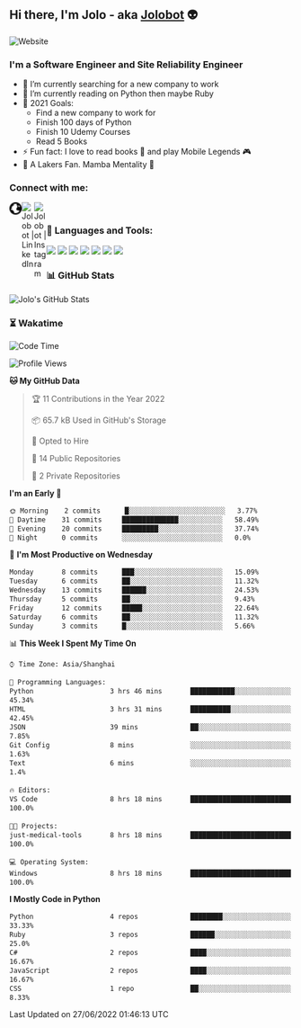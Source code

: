 ## Hi there, I'm Jolo - aka [Jolobot](https://www.jolobot.com) :alien:

![Website](https://img.shields.io/website?down_color=red&down_message=down&style=for-the-badge&up_color=green&up_message=up&url=https%3A%2F%2Fwww.jolobot.com%2F)

### I'm a Software Engineer and Site Reliability Engineer

- 🔭 I’m currently searching for a new company to work
- 🌱 I’m currently reading on Python then maybe Ruby
- 🥅 2021 Goals:
    - Find a new company to work for
    - Finish 100 days of Python
    - Finish 10 Udemy Courses
    - Read 5 Books
- ⚡ Fun fact: I love to read books :book: and play Mobile Legends :video_game:
- :basketball: A Lakers Fan. Mamba Mentality :snake:

### Connect with me:

[<img align="left" alt="jolobot.com" width="22px" src="https://raw.githubusercontent.com/iconic/open-iconic/master/svg/globe.svg" />](https://www.jolobot.com)
[<img align="left" alt="Jolobot | LinkedIn" width="22px" src="https://cdn.jsdelivr.net/npm/simple-icons@v3/icons/linkedin.svg" />](http://linkedin.com/in/jolovillanueva)
[<img align="left" alt="Jolobot | Instagram" width="22px" src="https://cdn.jsdelivr.net/npm/simple-icons@v3/icons/instagram.svg" />](https://www.instagram.com/jolovillanueva47)

<br />

### :wrench: Languages and Tools:

![](https://img.shields.io/badge/OS-Ubuntu-informational?style=flat&logo=ubuntu&logoColor=white&color=2bbc8a)
![](https://img.shields.io/badge/Editor-VS_Code-informational?style=flat&logo=visual-studio-code&logoColor=white&color=2bbc8a)
![](https://img.shields.io/badge/Code-Python-informational?style=flat&logo=python&logoColor=white&color=2bbc8a)
![](https://img.shields.io/badge/Shell-Bash-informational?style=flat&logo=gnu-bash&logoColor=white&color=2bbc8a)
![](https://img.shields.io/badge/Tools-Docker-informational?style=flat&logo=docker&logoColor=blue&color=2bbc8a)
![](https://img.shields.io/badge/Tools-Kubernetes-informational?style=flat&logo=kubernetes&logoColor=white&color=2bbc8a)
![](https://img.shields.io/badge/Cloud-AWS-informational?style=flat&logo=amazon-aws&logoColor=orange&color=2bbc8a)

### :bar_chart: GitHub Stats

<img align="center" src="https://github-readme-stats.vercel.app/api?username=jolovillanueva47&show_icons=true&theme=synthwave" alt="Jolo's GitHub Stats" />

### :hourglass_flowing_sand: Wakatime

<!--START_SECTION:waka-->
![Code Time](http://img.shields.io/badge/Code%20Time-0%20secs-blue)

![Profile Views](http://img.shields.io/badge/Profile%20Views-0-blue)

**🐱 My GitHub Data** 

> 🏆 11 Contributions in the Year 2022
 > 
> 📦 65.7 kB Used in GitHub's Storage 
 > 
> 💼 Opted to Hire
 > 
> 📜 14 Public Repositories 
 > 
> 🔑 2 Private Repositories  
 > 
**I'm an Early 🐤** 

```text
🌞 Morning    2 commits      █░░░░░░░░░░░░░░░░░░░░░░░░   3.77% 
🌆 Daytime    31 commits     ██████████████░░░░░░░░░░░   58.49% 
🌃 Evening    20 commits     █████████░░░░░░░░░░░░░░░░   37.74% 
🌙 Night      0 commits      ░░░░░░░░░░░░░░░░░░░░░░░░░   0.0%

```
📅 **I'm Most Productive on Wednesday** 

```text
Monday       8 commits      ███░░░░░░░░░░░░░░░░░░░░░░   15.09% 
Tuesday      6 commits      ██░░░░░░░░░░░░░░░░░░░░░░░   11.32% 
Wednesday    13 commits     ██████░░░░░░░░░░░░░░░░░░░   24.53% 
Thursday     5 commits      ██░░░░░░░░░░░░░░░░░░░░░░░   9.43% 
Friday       12 commits     █████░░░░░░░░░░░░░░░░░░░░   22.64% 
Saturday     6 commits      ██░░░░░░░░░░░░░░░░░░░░░░░   11.32% 
Sunday       3 commits      █░░░░░░░░░░░░░░░░░░░░░░░░   5.66%

```


📊 **This Week I Spent My Time On** 

```text
⌚︎ Time Zone: Asia/Shanghai

💬 Programming Languages: 
Python                   3 hrs 46 mins       ███████████░░░░░░░░░░░░░░   45.34% 
HTML                     3 hrs 31 mins       ██████████░░░░░░░░░░░░░░░   42.45% 
JSON                     39 mins             ██░░░░░░░░░░░░░░░░░░░░░░░   7.85% 
Git Config               8 mins              ░░░░░░░░░░░░░░░░░░░░░░░░░   1.63% 
Text                     6 mins              ░░░░░░░░░░░░░░░░░░░░░░░░░   1.4%

🔥 Editors: 
VS Code                  8 hrs 18 mins       █████████████████████████   100.0%

🐱‍💻 Projects: 
just-medical-tools       8 hrs 18 mins       █████████████████████████   100.0%

💻 Operating System: 
Windows                  8 hrs 18 mins       █████████████████████████   100.0%

```

**I Mostly Code in Python** 

```text
Python                   4 repos             ████████░░░░░░░░░░░░░░░░░   33.33% 
Ruby                     3 repos             ██████░░░░░░░░░░░░░░░░░░░   25.0% 
C#                       2 repos             ████░░░░░░░░░░░░░░░░░░░░░   16.67% 
JavaScript               2 repos             ████░░░░░░░░░░░░░░░░░░░░░   16.67% 
CSS                      1 repo              ██░░░░░░░░░░░░░░░░░░░░░░░   8.33%

```



 Last Updated on 27/06/2022 01:46:13 UTC
<!--END_SECTION:waka-->

